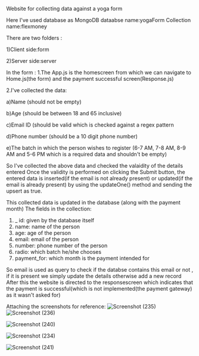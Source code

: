 Website for collecting data against a yoga form

Here I've used database as MongoDB
dataabse name:yogaForm
Collection name:flexmoney

There are two folders :

1)Client side:form

2)Server side:server

In the form :
1.The App.js is the homescreen from which we can navigate to Home.js(the form) and the payment successful screen(Response.js)

2.I've collected the data:

a)Name (should not be empty)

b)Age (should be between 18 and 65 inclusive)

c)Email ID (should be valid which is checked against a regex pattern

d)Phone number (should be a 10 digit phone number)

e)The batch in which the person wishes to register (6-7 AM, 7-8 AM, 8-9 AM and 5-6 PM which is a required data and shouldn't be empty)

So I've collected the above data and checked the valaidity of the details entered
 Once the validity is performed on clicking the Submit button, the entered data is inserted(if the email is not already present) or updated(if the email is already 
 present) by using the updateOne() method and sending the upsert as true.

This collected data is updated in the database (along with the payment month)
The fields in the collection:
1) _ id: given by the database itself
2) name: name of the person
3) age: age of the person
4) email: email of the person
5) number: phone number of the person
6) radio: which batch he/she chooses
7) payment_for: which month is the payment intended for

So email is used as query to check if the databse contains this email or not , if it is present we simply update the details otherwise add a new record
After this the website is directed to the responsescreen which indicates that the payment is successful(which is not implemented(the payment gateway) as it wasn't asked for)

Attaching the screenshots for reference:
![Screenshot (235)](https://user-images.githubusercontent.com/73301992/207171706-3deee679-f90b-44ab-ada1-31dea3e24fab.png)
![Screenshot (236)](https://user-images.githubusercontent.com/73301992/207171730-d5996bff-5317-40e7-89b8-c3324b7d3755.png)

![Screenshot (240)](https://user-images.githubusercontent.com/73301992/207176178-a5aaf36e-cc5a-4c1c-9e8c-005f7a8ce7ff.png)

![Screenshot (234)](https://user-images.githubusercontent.com/73301992/207171754-4e4b6472-f292-4400-8a06-7dcae0b6b647.png)

![Screenshot (241)](https://user-images.githubusercontent.com/73301992/207176242-ddbc0c85-e8ec-4df8-a010-9b6e50ed787e.png)
